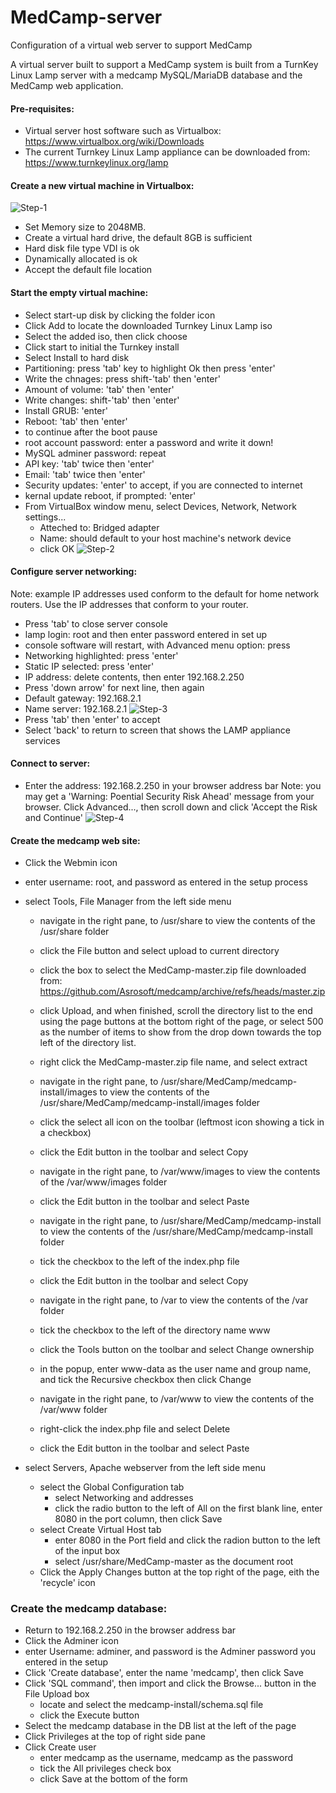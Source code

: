 # MedCamp-server
Configuration of a virtual web server to support MedCamp

A virtual server built to support a MedCamp system is built from a TurnKey Linux Lamp server with a medcamp MySQL/MariaDB database and the MedCamp web application.

#### Pre-requisites:
- Virtual server host software such as Virtualbox: https://www.virtualbox.org/wiki/Downloads
- The current Turnkey Linux Lamp appliance can be downloaded from: https://www.turnkeylinux.org/lamp

#### Create a new virtual machine in Virtualbox:
  ![Step-1](https://raw.githubusercontent.com/Asrosoft/MedCamp-server/master/assets/virtualbox-step1.png)
- Set Memory size to 2048MB.
- Create a virtual hard drive, the default 8GB is sufficient
- Hard disk file type VDI is ok
- Dynamically allocated is ok
- Accept the default file location

#### Start the empty virtual machine:
- Select start-up disk by clicking the folder icon
- Click Add to locate the downloaded Turnkey Linux Lamp iso
- Select the added iso, then click choose
- Click start to initial the Turnkey install
- Select Install to hard disk
- Partitioning: press 'tab' key to highlight Ok then press 'enter'
- Write the chnages: press shift-'tab' then 'enter'
- Amount of volume: 'tab' then 'enter'
- Write changes: shift-'tab' then 'enter'
- Install GRUB: 'enter'
- Reboot: 'tab' then 'enter'
- <enter> to continue after the boot pause
- root account password: enter a password and write it down!
- MySQL adminer password: repeat
- API key: 'tab' twice then 'enter'
- Email: 'tab' twice then 'enter'
- Security updates: 'enter' to accept, if you are connected to internet
- kernal update reboot, if prompted: 'enter'
- From VirtualBox window menu, select Devices, Network, Network settings...
  - Atteched to: Bridged adapter
  - Name: should default to your host machine's network device
  - click OK
    ![Step-2](https://raw.githubusercontent.com/Asrosoft/MedCamp-server/master/assets/virtualbox-network.png)

#### Configure server networking:
  Note: example IP addresses used conform to the default for home network routers. Use the IP addresses that conform to your router.
- Press 'tab' to close server console
- lamp login: root and then enter password entered in set up
- console software will restart, with Advanced menu option: press <enter>
- Networking highlighted: press 'enter'
- Static IP selected: press 'enter'
- IP address: delete contents, then enter 192.168.2.250
- Press 'down arrow' for next line, then again
- Default gateway: 192.168.2.1
- Name server: 192.168.2.1
![Step-3](https://raw.githubusercontent.com/Asrosoft/MedCamp-server/master/assets/turnkey-networking.png)
- Press 'tab' then 'enter' to accept
- Select 'back' to return to screen that shows the LAMP appliance services
  
#### Connect to server:
- Enter the address: 192.168.2.250 in your browser address bar
  Note: you may get a 'Warning: Poential Security Risk Ahead' message from your browser. Click Advanced..., then scroll down and click 'Accept the Risk and Continue'
![Step-4](https://raw.githubusercontent.com/Asrosoft/MedCamp-server/master/assets/LAMP-server.png)

#### Create the medcamp web site:
- Click the Webmin icon
- enter username: root, and password as entered in the setup process
- select Tools, File Manager from the left side menu
  - navigate in the right pane, to /usr/share to view the contents of the /usr/share folder
  - click the File button and select  upload to current directory
  - click the box to select the MedCamp-master.zip file downloaded from: https://github.com/Asrosoft/medcamp/archive/refs/heads/master.zip
  - click Upload, and when finished, scroll the directory list to the end using the page buttons at the bottom right of the page, or select 500 as the number of items to show from the drop down towards the top left of the directory list.
  - right click the MedCamp-master.zip file name, and select extract
  
  - navigate in the right pane, to /usr/share/MedCamp/medcamp-install/images to view the contents of the /usr/share/MedCamp/medcamp-install/images folder
  - click the select all icon on the toolbar (leftmost icon showing a tick in a checkbox)
  - click the Edit button in the toolbar and select Copy
  - navigate in the right pane, to /var/www/images to view the contents of the /var/www/images folder
  - click the Edit button in the toolbar and select Paste
  
  - navigate in the right pane, to /usr/share/MedCamp/medcamp-install to view the contents of the /usr/share/MedCamp/medcamp-install folder
  - tick the checkbox to the left of the index.php file
  - click the Edit button in the toolbar and select Copy

  - navigate in the right pane, to /var to view the contents of the /var folder
  - tick the checkbox to the left of the directory name www
  - click the Tools button on the toolbar and select Change ownership
  - in the popup, enter www-data as the user name and group name, and tick the Recursive checkbox then click Change
    
  - navigate in the right pane, to /var/www to view the contents of the /var/www folder
  - right-click the index.php file and select Delete
  - click the Edit button in the toolbar and select Paste

- select Servers, Apache webserver from the left side menu
  - select the Global Configuration tab
    - select Networking and addresses
    - click the radio button to the left of All on the first blank line, enter 8080 in the port column, then click Save
  - select Create Virtual Host tab
    - enter 8080 in the Port field and click the radion button to the left of the input box
    - select /usr/share/MedCamp-master as the document root
  - Click the Apply Changes button at the top right of the page, eith the 'recycle' icon
  
### Create the medcamp database:
- Return to 192.168.2.250 in the browser address bar
- Click the Adminer icon
- enter Username: adminer, and password is the Adminer password you entered in the setup
- Click 'Create database', enter the name 'medcamp', then click Save
- Click 'SQL command', then import and click the Browse... button in the File Upload box
  - locate and select the medcamp-install/schema.sql file
  - click the Execute button
- Select the medcamp database in the DB list at the left of the page
- Click Privileges at the top of right side pane
- Click Create user
  - enter medcamp as the username, medcamp as the password
  - tick the All privileges check box
  - click Save at the bottom of the form
